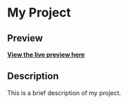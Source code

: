 # My Project

## Preview

**[View the live preview here](https://khayalasglow.netlify.app/)**

## Description

This is a brief description of my project.

